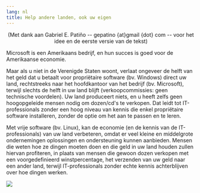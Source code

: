 ```yaml
---
lang: nl
title: Help andere landen, ook uw eigen
---
```


<center>(Met dank aan Gabriel E. Patiño -- gepatino {at}gmail {dot} com -- 
voor het idee en de eerste versie van de tekst) </center>

Microsoft is een Amerikaans bedrijf, en hun succes is goed voor de
Amerikaanse economie.

Maar als u niet in de Verenigde Staten woont, verlaat ongeveer de helft
van het geld dat u betaalt voor propriëtaire software (bv. Windows)
direct uw land, rechtstreeks naar het hoofdkantoor van het bedrijf (bv.
Microsoft), terwijl slechts de helft in uw land blijft
(verkoopcommissies: geen technische voordelen). 
Uw land produceert niets, en u heeft zelfs geen hoogopgeleide mensen
nodig om dozen/cd's te verkopen. Dat leidt tot IT-professionals zonder
een hoog niveau van kennis die enkel propriëtaire software installeren,
zonder de optie om het aan te passen en te leren.

Met vrije software (bv. Linux), kan de economie (en de kennis van de IT-professionals)
van uw land verbeteren, omdat er veel kleine en middelgrote ondernemingen oplossingen en
ondersteuning kunnen aanbieden.
Mensen die weten hoe ze dingen moeten doen en die geld in uw land houden zullen hiervan
profiteren, in plaats van mensen die gewoon dozen verkopen met een
voorgedefinieerd winstpercentage, het verzenden van uw geld naar een ander land, terwijl
IT-professionals zonder echte kennis achterblijven over hoe dingen werken.

<img src="Images/earth.png" />




